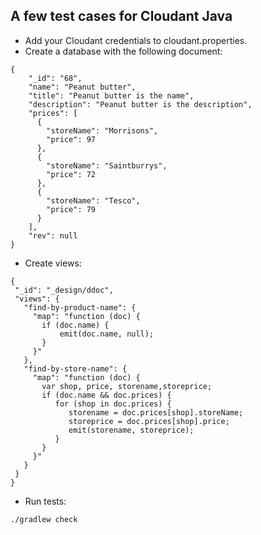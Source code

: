 A few test cases for Cloudant Java
--

 - Add your Cloudant credentials to cloudant.properties.
 - Create a database with the following document:

```
{
    "_id": "68",
    "name": "Peanut butter",
    "title": "Peanut butter is the name",
    "description": "Peanut butter is the description",
    "prices": [
      {
        "storeName": "Morrisons",
        "price": 97
      },
      {
        "storeName": "Saintburrys",
        "price": 72
      },
      {
        "storeName": "Tesco",
        "price": 79
      }
    ],
    "rev": null
}
```

 - Create views:
 
 ```
 {
  "_id": "_design/ddoc",
  "views": {
    "find-by-product-name": {
      "map": "function (doc) {
        if (doc.name) {
            emit(doc.name, null);
        }
      }"
    },
    "find-by-store-name": {
      "map": "function (doc) {
        var shop, price, storename,storeprice;
        if (doc.name && doc.prices) {
           for (shop in doc.prices) {
              storename = doc.prices[shop].storeName;
              storeprice = doc.prices[shop].price;
              emit(storename, storeprice);
           }
        }
      }"
    }
  }
}
```

 - Run tests:
 
 ```
 ./gradlew check
 ```






